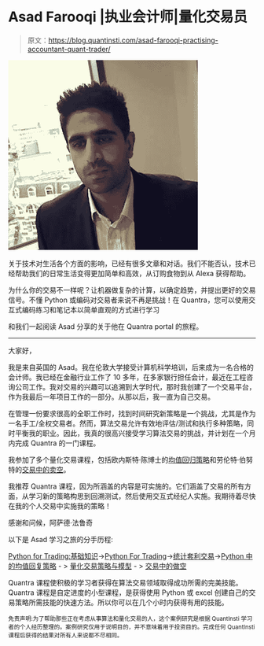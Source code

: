 # Asad Farooqi |执业会计师|量化交易员

> 原文：<https://blog.quantinsti.com/asad-farooqi-practising-accountant-quant-trader/>

![](img/06f15019a9f09858e864195afed26095.png)

关于技术对生活各个方面的影响，已经有很多文章和对话。我们不能否认，技术已经帮助我们的日常生活变得更加简单和高效，从订购食物到从 Alexa 获得帮助。

为什么你的交易不一样呢？让机器做复杂的计算，以确定趋势，并提出更好的交易信号。不懂 Python 或编码对交易者来说不再是挑战！在 Quantra，您可以使用交互式编码练习和笔记本以简单直观的方式进行学习

和我们一起阅读 Asad 分享的关于他在 Quantra portal 的旅程。

* * *

大家好，

我是来自英国的 Asad。我在伦敦大学接受计算机科学培训，后来成为一名合格的会计师。我已经在金融行业工作了 10 多年，在多家银行担任会计，最近在工程咨询公司工作。我对交易的兴趣可以追溯到大学时代，那时我创建了一个交易平台，作为我最后一年项目工作的一部分。从那以后，我一直为自己交易。

在管理一份要求很高的全职工作时，找到时间研究新策略是一个挑战，尤其是作为一名手工/全权交易者。然而，算法交易允许有效地评估/测试和执行多种策略，同时平衡我的职业。因此，我真的很高兴接受学习算法交易的挑战，并计划在一个月内完成 Quantra 的一门课程。

我参加了多个量化交易课程，包括欧内斯特·陈博士的[均值回归策略](https://quantra.quantinsti.com/course/python-mean-reversion-strategies-ernest-chan)和劳伦特·伯努特的[交易中的卖空](https://quantra.quantinsti.com/course/short-selling-in-trading)。

我推荐 Quantra 课程，因为所涵盖的内容是可实施的。它们涵盖了交易的所有方面，从学习新的策略构思到回溯测试，然后使用交互式经纪人实施。我期待着尽快在我的个人交易中实施我的策略！

感谢和问候，阿萨德·法鲁奇

以下是 Asad 学习之旅的分手历程:

[Python for Trading:基础知识](https://quantra.quantinsti.com/course/python-trading-basic)->[Python For Trading](https://quantra.quantinsti.com/course/python-for-trading)->[统计套利交易](https://quantra.quantinsti.com/course/statistical-arbitrage-trading)->[Python 中的均值回复策略](https://quantra.quantinsti.com/course/python-mean-reversion-strategies-ernest-chan) - > [量化交易策略与模型](https://quantra.quantinsti.com/course/quantitative-trading-strategies-models) - > [交易中的做空](https://quantra.quantinsti.com/course/short-selling-in-trading)

Quantra 课程使积极的学习者获得在算法交易领域取得成功所需的完美技能。Quantra 课程是自定进度的小型课程，是获得使用 Python 或 excel 创建自己的交易策略所需技能的快速方法。所以你可以在几个小时内获得有用的技能。

<small>免责声明:为了帮助那些正在考虑从事算法和量化交易的人，这个案例研究是根据 QuantInsti 学习者的个人经历整理的。案例研究仅用于说明目的，并不意味着用于投资目的。完成任何 QuantInsti 课程后获得的结果对所有人来说都不尽相同。</small>